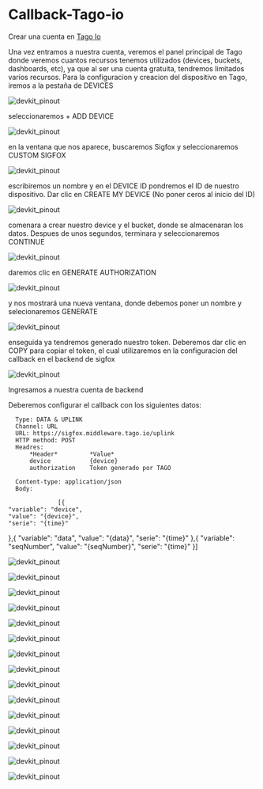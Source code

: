 # Callback-Tago-io

Crear una cuenta en [Tago Io](https://admin.tago.io/signup)

Una vez entramos a nuestra cuenta, veremos el panel principal de Tago donde veremos cuantos recursos tenemos utilizados (devices, buckets, dashboards, etc), ya que al ser una cuenta gratuita, tendremos limitados varios recursos. Para la configuracion y creacion del dispositivo en Tago, iremos a la pestaña de DEVICES

![devkit_pinout](https://github.com/Iotnet/Callback-Tago-io/blob/main/images/tago_git1.png?raw=true)

seleccionaremos + ADD DEVICE

![devkit_pinout](https://github.com/Iotnet/Callback-Tago-io/blob/main/images/tago_git2.png?raw=true)

en la ventana que nos aparece, buscaremos Sigfox y seleccionaremos CUSTOM SIGFOX

![devkit_pinout](https://github.com/Iotnet/Callback-Tago-io/blob/main/images/tago_git3.png?raw=true)

escribiremos un nombre y en el DEVICE ID pondremos el ID de nuestro dispositivo. Dar clic en CREATE MY DEVICE (No poner ceros al inicio del ID)

![devkit_pinout](https://github.com/Iotnet/Callback-Tago-io/blob/main/images/tago_git4.png?raw=true)

comenara a crear nuestro device y el bucket, donde se almacenaran los datos. Despues de unos segundos, terminara y seleccionaremos CONTINUE

![devkit_pinout](https://github.com/Iotnet/Callback-Tago-io/blob/main/images/tago_git5.png?raw=true)

daremos clic en GENERATE AUTHORIZATION

![devkit_pinout](https://github.com/Iotnet/Callback-Tago-io/blob/main/images/tago_git6.png?raw=true)

y nos mostrará una nueva ventana, donde debemos poner un nombre y selecionaremos GENERATE

![devkit_pinout](https://github.com/Iotnet/Callback-Tago-io/blob/main/images/tago_git7.png?raw=true)

enseguida ya tendremos generado nuestro token. Deberemos dar clic en COPY para copiar el token, el cual utilizaremos en la configuracion del callback en el backend de sigfox

![devkit_pinout](https://github.com/Iotnet/Callback-Tago-io/blob/main/images/tago_git8.png?raw=true)

Ingresamos a nuestra cuenta de backend

Deberemos configurar el callback con los siguientes datos:

      Type: DATA & UPLINK
      Channel: URL
      URL: https://sigfox.middleware.tago.io/uplink
      HTTP method: POST
      Headres:
          *Header*         *Value*
          device           {device}
          authorization    Token generado por TAGO
          
      Content-type: application/json
      Body:
                  
                  [{
    "variable": "device",
    "value": "{device}",
    "serie": "{time}"
},{
    "variable": "data",
    "value": "{data}",
    "serie": "{time}"
},{
    "variable": "seqNumber",
    "value": "{seqNumber}",
    "serie": "{time}"
}]
 
![devkit_pinout](https://github.com/Iotnet/Callback-Tago-io/blob/main/images/tago_git9.png?raw=true)

![devkit_pinout](https://github.com/Iotnet/Callback-Tago-io/blob/main/images/tago_git10.png?raw=true)

![devkit_pinout](https://github.com/Iotnet/Callback-Tago-io/blob/main/images/tago_git11.png?raw=true)

![devkit_pinout](https://github.com/Iotnet/Callback-Tago-io/blob/main/images/tago_git12.png?raw=true)

![devkit_pinout](https://github.com/Iotnet/Callback-Tago-io/blob/main/images/tago_git13.png?raw=true)

![devkit_pinout](https://github.com/Iotnet/Callback-Tago-io/blob/main/images/tago_git14.png?raw=true)

![devkit_pinout](https://github.com/Iotnet/Callback-Tago-io/blob/main/images/tago_git15.png?raw=true)

![devkit_pinout](https://github.com/Iotnet/Callback-Tago-io/blob/main/images/tago_git16.png?raw=true)

![devkit_pinout](https://github.com/Iotnet/Callback-Tago-io/blob/main/images/tago_git17.png?raw=true)

![devkit_pinout](https://github.com/Iotnet/Callback-Tago-io/blob/main/images/tago_git18.png?raw=true)

![devkit_pinout](https://github.com/Iotnet/Callback-Tago-io/blob/main/images/tago_git19.png?raw=true)

![devkit_pinout](https://github.com/Iotnet/Callback-Tago-io/blob/main/images/tago_git20.png?raw=true)

![devkit_pinout](https://github.com/Iotnet/Callback-Tago-io/blob/main/images/tago_git21.png?raw=true)

![devkit_pinout](https://github.com/Iotnet/Callback-Tago-io/blob/main/images/tago_git22.png?raw=true)

![devkit_pinout](https://github.com/Iotnet/Callback-Tago-io/blob/main/images/tago_git23.png?raw=true)


